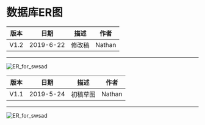# 数据库ER图

| 版本 |   日期    |  描述  |  作者  |
| :--: | :-------: | :----: | :----: |
| V1.2 | 2019-6-22 | 修改稿 | Nathan |

------

![ER_for_swsad](https://LeonhardE.github.io/images/小欣餐饮png/ER2.jpg)

| 版本 |   日期    |   描述   |  作者  |
| :--: | :-------: | :------: | :----: |
| V1.1 | 2019-5-24 | 初稿草图 | Nathan |

------

![ER_for_swsad](https://LeonhardE.github.io/images/小欣餐饮png/ER.jpg)

